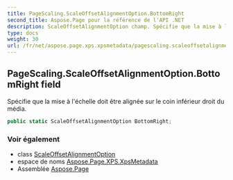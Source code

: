 ```yaml
---
title: PageScaling.ScaleOffsetAlignmentOption.BottomRight
second_title: Aspose.Page pour la référence de l'API .NET
description: ScaleOffsetAlignmentOption champ. Spécifie que la mise à léchelle doit être alignée sur le coin inférieur droit du média.
type: docs
weight: 30
url: /fr/net/aspose.page.xps.xpsmetadata/pagescaling.scaleoffsetalignmentoption/bottomright/
---
```

## PageScaling.ScaleOffsetAlignmentOption.BottomRight field

Spécifie que la mise à l'échelle doit être alignée sur le coin inférieur droit du média.

```csharp
public static ScaleOffsetAlignmentOption BottomRight;
```

### Voir également

* class [ScaleOffsetAlignmentOption](../)
* espace de noms [Aspose.Page.XPS.XpsMetadata](../../pagescaling.scaleoffsetalignmentoption/)
* Assemblée [Aspose.Page](../../../)


